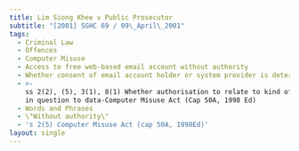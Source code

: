 ```yaml
---
title: Lim Siong Khee v Public Prosecutor
subtitle: "[2001] SGHC 69 / 09\_April\_2001"
tags:
  - Criminal Law
  - Offences
  - Computer Misuse
  - Access to free web-based email account without authority
  - Whether consent of email account holder or system provider is determinative
  - >-
    ss 2(2), (5), 3(1), 8(1) Whether authorisation to relate to kind of access
    in question to data-Computer Misuse Act (Cap 50A, 1998 Ed)
  - Words and Phrases
  - \"Without authority\"
  - 's 2(5) Computer Misuse Act (cap 50A, 1998Ed)'
layout: single
---
```


